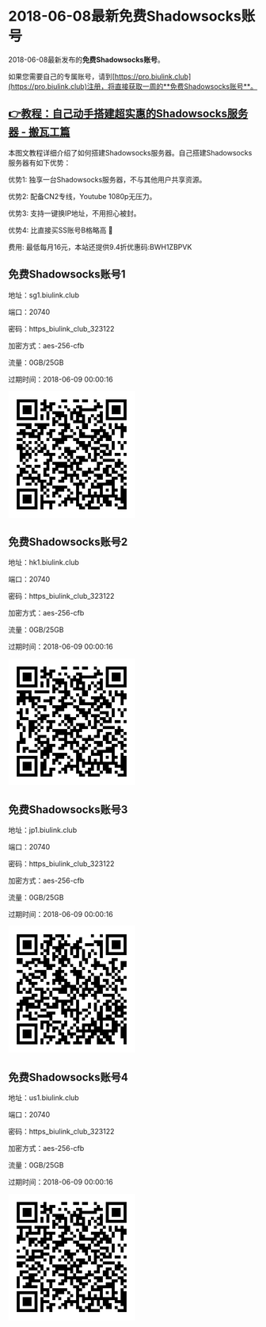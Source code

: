 # 2018-06-08最新**免费Shadowsocks账号**

2018-06-08最新发布的**免费Shadowsocks账号**。

如果您需要自己的专属账号，请到[https://pro.biulink.club](https://pro.biulink.club)注册，将直接获取一周的**免费Shadowsocks账号**。

## [👉教程：自己动手搭建超实惠的Shadowsocks服务器 - 搬瓦工篇](https://github.com/Biulink/ShadowsocksTutorials/blob/master/%E6%95%99%E6%82%A8%E8%87%AA%E5%B7%B1%E5%8A%A8%E6%89%8B%E6%90%AD%E5%BB%BA%E8%B6%85%E5%AE%9E%E6%83%A0%E7%9A%84Shadowsocks%E6%9C%8D%E5%8A%A1%E5%99%A8%20-%20%E6%90%AC%E7%93%A6%E5%B7%A5%E7%AF%87.md)
  
  本图文教程详细介绍了如何搭建Shadowsocks服务器。自己搭建Shadowsocks服务器有如下优势：

  优势1: 独享一台Shadowsocks服务器，不与其他用户共享资源。

  优势2: 配备CN2专线，Youtube 1080p无压力。

  优势3: 支持一键换IP地址，不用担心被封。

  优势4: 比直接买SS账号B格略高 🙂

  费用: 最低每月16元，本站还提供9.4折优惠码:BWH1ZBPVK  
## 免费Shadowsocks账号1

地址：sg1.biulink.club

端口：20740

密码：https_biulink_club_323122

加密方式：aes-256-cfb

流量：0GB/25GB

过期时间：2018-06-09 00:00:16

![免费Shadowsocks账号](../qrcode/2afe0f91-5792-46ca-88c9-3b3e86cd0d22.png)

## 免费Shadowsocks账号2

地址：hk1.biulink.club

端口：20740

密码：https_biulink_club_323122

加密方式：aes-256-cfb

流量：0GB/25GB

过期时间：2018-06-09 00:00:16

![免费Shadowsocks账号](../qrcode/16db759a-6683-4063-8611-ca43bac6eb44.png)

## 免费Shadowsocks账号3

地址：jp1.biulink.club

端口：20740

密码：https_biulink_club_323122

加密方式：aes-256-cfb

流量：0GB/25GB

过期时间：2018-06-09 00:00:16

![免费Shadowsocks账号](../qrcode/f3eb9333-0027-4cad-9055-c87355aa15ec.png)

## 免费Shadowsocks账号4

地址：us1.biulink.club

端口：20740

密码：https_biulink_club_323122

加密方式：aes-256-cfb

流量：0GB/25GB

过期时间：2018-06-09 00:00:16

![免费Shadowsocks账号](../qrcode/03349f71-0821-423d-add3-a5d36a3608dd.png)

